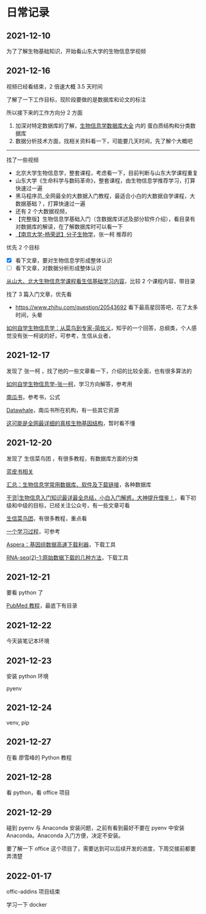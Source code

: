 # 日常记录

## 2021-12-10

为了了解生物基础知识，开始看山东大学的生物信息学视频

## 2021-12-16

视频已经看结束，2 倍速大概 3.5 天时间

了解了一下工作目标，现阶段要做的是数据库和论文的标注

所以接下来的工作方向分 2 方面

1. 加深对特定数据库的了解，[生物信息学数据库大全](https://zhuanlan.zhihu.com/p/303247762) 内的 蛋白质结构和分类数据库
2. 数据分析技术方面，找相关资料看一下，可能要几天时间，先了解个大概吧

---

找了一些视频

- 北京大学生物信息学，整套课程，考虑看一下，目前判断与山东大学课程重复
- 山东大学《生命科学与数码革命》，整套课程，由生物信息学推荐学习，打算快速过一遍
- 黑马程序员\_全网最全的大数据入门教程，最适合小白的大数据自学课程，大数据基础？，打算快速过一遍
- 还有 2 个大数据视频，
- 【完整版】生物信息学基础入门（含数据库详述及部分软件介绍），看目录有对数据库的解读，在了解数据库时可以看一下
- [【南京大学-杨荣武】分子生物学](https://www.bilibili.com/video/BV1s4411P7RP/)，张一柯 推荐的

优先 2 个目标

- [x] 看下文章，要对生物信息学形成整体认识
- [ ] 看下文章，对数据分析形成整体认识

[从山大、北大生物信息学课程看生信基础学习内容](https://zhuanlan.zhihu.com/p/279771986)，比较 2 个课程内容，带目录

找了 3 篇入门文章，优先看

- <https://www.zhihu.com/question/20543692> 看下最高星回答吧，花了太多时间，头晕

[如何自学生物信息学：从菜鸟到专家-简佐义](https://zhuanlan.zhihu.com/p/323951235)，知乎的一个回答，总纲类，个人感觉没有张一柯说的好，可参考，生信从业者，

## 2021-12-17

发现了 张一柯 ，找了他的一些文章看一下，介绍的比较全面，也有很多算法的

[如何自学生物信息学-张一柯](https://zhuanlan.zhihu.com/p/284088201)，学习方向解答，参考用

[南瓜书](https://github.com/datawhalechina/pumpkin-book)，参考书，公式

[Datawhale](https://github.com/datawhalechina)，南瓜书所在机构，有一些其它资源

[这可能是全网最详细的真核生物基因结构](https://zhuanlan.zhihu.com/p/341146992)，暂时看不懂

## 2021-12-20

发现了 生信菜鸟团 ，有很多教程，有数据库方面的分类

[蓝皮书相关](https://zhuanlan.zhihu.com/p/368389955)

[汇总：生物信息学常用数据库、软件及下载链接](https://www.medsci.cn/article/show_article.do?id=ea3f206890d8)，各种数据库

[干货|生物信息入门知识最详最全总结，小白入门解惑，大神提升借鉴！](http://www.360doc.com/content/20/1010/21/70867781_939817618.shtml)，看下初级和中级的目标，已经关注公众号，有一些文章可看

[生信菜鸟团](http://www.bio-info-trainee.com/)，有很多教程，重点看

[一个学习过程](http://www.360doc.com/content/21/0714/12/76149697_986500736.shtml)，可参考

[Aspera：基因组数据高速下载利器](https://zhuanlan.zhihu.com/p/245450890)，下载工具

[RNA-seq(2)-1:原始数据下载的几种方法](https://cloud.tencent.com/developer/article/1332376?from=15425)，下载工具

## 2021-12-21

要看 python 了

[PubMed 教程](http://tul.blog.ntu.edu.tw/archives/6915)，最底下有目录

## 2021-12-22

今天装笔记本环境

## 2021-12-23

安装 python 环境

pyenv

## 2021-12-24

venv, pip

## 2021-12-27

在看 廖雪峰的 Python 教程

## 2021-12-28

看 python，看 office 项目

## 2021-12-29

碰到 pyenv 与 Anaconda 安装问题，之前有看到最好不要在 pyenv 中安装 Anaconda。Anaconda 入门方便，决定不安装。

要了解一下 office 这个项目了，需要达到可以后续开发的进度，下周交接前都要弄清楚

## 2022-01-17

offic-addins 项目结束

学习一下 docker
